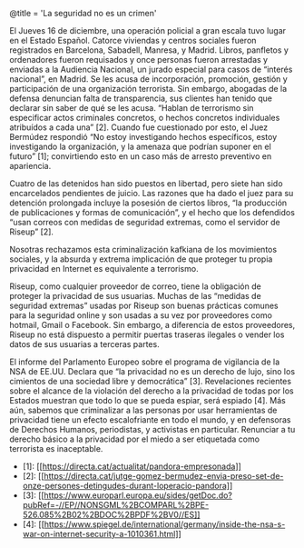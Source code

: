 @title = 'La seguridad no es un crimen'

El Jueves 16 de diciembre, una operación policial a gran escala tuvo lugar en el Estado Español. Catorce viviendas y centros sociales fueron registrados en Barcelona, Sabadell, Manresa, y Madrid. Libros, panfletos y ordenadores fueron requisados y once personas fueron arrestadas y enviadas a la Audiencia Nacional, un jurado especial para casos de “interés nacional”, en Madrid. Se les acusa de incorporación, promoción, gestión y participación de una organización terrorista. Sin embargo, abogadas de la defensa denuncian falta de transparencia, sus clientes han tenido que declarar sin saber de qué se les acusa. “Hablan de terrorismo sin especificar actos criminales concretos, o hechos concretos individuales atribuídos a cada una” \[2\]. Cuando fue cuestionado por esto, el Juez Bermúdez respondió “No estoy investigando hechos específicos, estoy investigando la organización, y la amenaza que podrían suponer en el futuro” \[1\]; convirtiendo esto en un caso más de arresto preventivo en apariencia.

Cuatro de las detenidos han sido puestos en libertad, pero siete han sido encarcelados pendientes de juicio. Las razones que ha dado el juez para su detención prolongada incluye la posesión de ciertos libros, “la producción de publicaciones y formas de comunicación”, y el hecho que los defendidos “usan correos con medidas de seguridad extremas, como el servidor de Riseup” \[2\].

Nosotras rechazamos esta criminalización kafkiana de los movimientos sociales, y la absurda y extrema implicación de que proteger tu propia privacidad en Internet es equivalente a terrorismo.

Riseup, como cualquier proveedor de correo, tiene la obligación de proteger la privacidad de sus usuarias. Muchas de las “medidas de seguridad extremas” usadas por Riseup son buenas prácticas comunes para la seguridad online y son usadas a su vez por proveedores como hotmail, Gmail o Facebook. Sin embargo, a diferencia de estos proveedores, Riseup no está dispuesto a permitir puertas traseras ilegales o vender los datos de sus usuarias a terceras partes.

El informe del Parlamento Europeo sobre el programa de vigilancia de la NSA de EE.UU. Declara que “la privacidad no es un derecho de lujo, sino los cimientos de una sociedad libre y democrática” \[3\]. Revelaciones recientes sobre el alcance de la violación del derecho a la privacidad de todas por los Estados muestran que todo lo que se pueda espiar, será espiado \[4\]. Más aún, sabemos que criminalizar a las personas por usar herramientas de privacidad tiene un efecto escalofriante en todo el mundo, y en defensoras de Derechos Humanos, periodistas, y activistas en particular. Renunciar a tu derecho básico a la privacidad por el miedo a ser etiquetada como terrorista es inaceptable.

* \[1\]: [[https://directa.cat/actualitat/pandora-empresonada]]
* \[2\]: [[https://directa.cat/jutge-gomez-bermudez-envia-preso-set-de-onze-persones-detingudes-durant-loperacio-pandora]]
* \[3\]: [[https://www.europarl.europa.eu/sides/getDoc.do?pubRef=-//EP//NONSGML%2BCOMPARL%2BPE-526.085%2B02%2BDOC%2BPDF%2BV0//ES]]
* \[4\]: [[https://www.spiegel.de/international/germany/inside-the-nsa-s-war-on-internet-security-a-1010361.html]]

